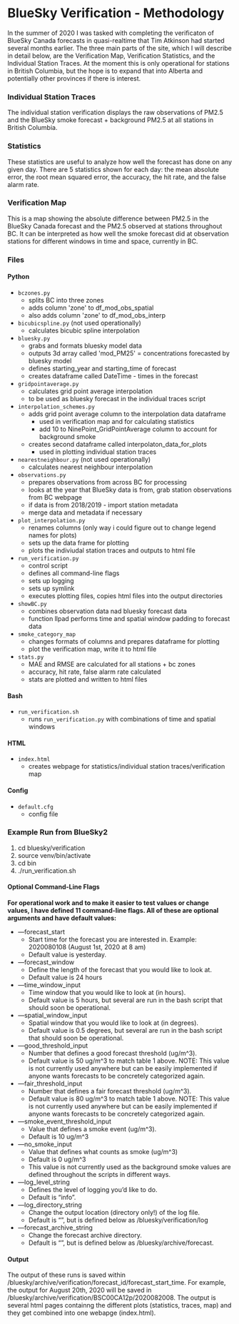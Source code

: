 # **BlueSky Verification - Methodology**
In the summer of 2020 I was tasked with completing the verificaton of BlueSky Canada forecasts in quasi-realtime that Tim Atkinson had started several months earlier. The three main parts of the site, which I will describe in detail below, are the Verification Map, Verification Statistics, and the Individual Station Traces. At the moment this is only operational for stations in British Columbia, but the hope is to expand that into Alberta and potentially other provinces if there is interest. 

### **Individual Station Traces**
The individual station verification displays the raw observations of PM2.5  and the BlueSky smoke forecast + background PM2.5 at all stations in British Columbia.

### **Statistics**
These statistics are useful to analyze how well the forecast has done on any given day. There are 5 statistics shown for each day: the mean absolute error, the root mean squared error, the accuracy, the hit rate, and the false alarm rate.

### **Verification Map**
This is a map showing the absolute difference between PM2.5 in the BlueSky Canada forecast and the PM2.5 observed at stations throughout BC. It can be interpreted as how well the smoke forecast did at observation stations for different windows in time and space, currently in BC. 

### **Files** 

#### **Python**
* `bczones.py`
    * splits BC into three zones
    * adds column 'zone' to df_mod_obs_spatial 
    * also adds column 'zone' to df_mod_obs_interp
* `bicubicspline.py` (not used operationally)
    * calculates bicubic spline interpolation
* `bluesky.py`
    * grabs and formats bluesky model data
    * outputs 3d array called 'mod_PM25' = concentrations forecasted by bluesky model 
    * defines starting_year and starting_time of forecast 
    * creates dataframe called DateTime - times in the forecast
* `gridpointaverage.py`
    * calculates grid point average interpolation
    * to be used as bluesky forecast in the individual traces script
* `interpolation_schemes.py`
    * adds grid point average column to the interpolation data dataframe 
        * used in verification map and for calculating statistics
        * add 10 to NinePoint_GridPointAverage column to account for background smoke
    * creates second dataframe called interpolaton_data_for_plots 
        * used in plotting individual station traces  
* `nearestneighbour.py` (not used operationally)
    * calculates nearest neighbour interpolation
* `observations.py`
    * prepares observations from across BC for processing
    * looks at the year that BlueSky data is from, grab station observations from BC webpage
    * if data is from 2018/2019 - import station metadata
    * merge data and metadata if necessary 
* `plot_interpolation.py`
    * renames columns (only way i could figure out to change legend names for plots) 
    * sets up the data frame for plotting
    * plots the indiviudal station traces and outputs to html file
* `run_verification.py`
    * control script
    * defines all command-line flags
    * sets up logging
    * sets up symlink
    * executes plotting files, copies html files into the output directories 
* `showBC.py`
    * combines observation data nad bluesky forecast data
    * function llpad performs time and spatial window padding to forecast data 
* `smoke_category_map`
    * changes formats of columns and prepares dataframe for plotting
    * plot the verification map, write it to html file
* `stats.py`
    * MAE and RMSE are calculated for all stations + bc zones
    * accuracy, hit rate, false alarm rate calculated
    * stats are plotted and written to html files
#### **Bash**  
* `run_verification.sh`
    * runs `run_verification.py` with combinations of time and spatial windows
#### **HTML** 
* `index.html`
    * creates webpage for statistics/individual station traces/verification map
#### **Config**
* `default.cfg`
    * config file



### Example Run from BlueSky2 
1. cd bluesky/verification
2. source venv/bin/activate
3. cd bin
4. ./run_verification.sh 

#### Optional Command-Line Flags
**For operational work and to make it easier to test values or change values, I have defined 11 command-line flags. All of these are optional arguments and have default values:**
* —forecast_start
    * Start time for the forecast you are interested in. Example: 2020080108 (August 1st, 2020 at 8 am)
    * Default value is yesterday.
* —forecast_window
    * Define the length of the forecast that you would like to look at. 
    * Default value is 24 hours
* —time_window_input
    * Time window that you would like to look at (in hours).
    * Default value is 5 hours, but several are run in the bash script that should soon be operational. 
* —spatial_window_input
    * Spatial window that you would like to look at (in degrees).
    * Default value is 0.5 degrees, but several are run in the bash script that should soon be operational. 
* —good_threshold_input
    * Number that defines a good forecast threshold (ug/m^3). 
    * Default value is 50 ug/m^3 to match table 1 above. NOTE: This value is not currently used anywhere but can be easily implemented if anyone wants forecasts to be concretely categorized again.
* —fair_threshold_input
    * Number that defines a fair forecast threshold (ug/m^3). 
    * Default value is 80 ug/m^3 to match table 1 above. NOTE: This value is not currently used anywhere but can be easily implemented if anyone wants forecasts to be concretely categorized again. 
* —smoke_event_threshold_input
    * Value that defines a smoke event (ug/m^3).
    * Default is 10 ug/m^3
* —no_smoke_input
    * Value that defines what counts as smoke (ug/m^3)
    * Default is 0 ug/m^3
    * This value is not currently used as the background smoke values are defined throughout the scripts in different ways. 
* —log_level_string
    * Defines the level of logging you’d like to do.
    * Default is “info”.
* —log_directory_string
    * Change the output location (directory only!) of the log file.
    * Default is “”, but is defined below as /bluesky/verification/log
* —forecast_archive_string 
    * Change the forecast archive directory. 
    * Default is “”, but is defined below as /bluesky/archive/forecast. 

#### **Output**
The output of these runs is saved within /bluesky/archive/verification/forecast_id/forecast_start_time. For example, the output for August 20th, 2020 will be saved in /bluesky/archive/verification/BSC00CA12p/2020082008. The output is several html pages containng the different plots (statistics, traces, map) and they get combined into one webapge (index.html).